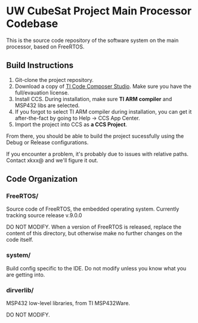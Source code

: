 UW CubeSat Project Main Processor Codebase
==========================================

This is the source code repository of the software system
on the main processor, based on FreeRTOS.

Build Instructions
------------------

1. Git-clone the project repository.
2. Download a copy of [TI Code Composer Studio](http://processors.wiki.ti.com/index.php/Download_CCS). Make sure you have the full/evauation license.
3. Install CCS. During installation, make sure **TI ARM compiler** and MSP432 libs are selected.
 1. If you forgot to select TI ARM compiler during installation, you can get it after-the-fact by going to Help -> CCS App Center.
4. Import the project into CCS as **a CCS Project**.

From there, you should be able to build the project sucessfully
using the Debug or Release configurations.

If you encounter a problem, it's probably due to issues with
relative paths. Contact xkxx@ and we'll figure it out.

Code Organization
-----------------

### FreeRTOS/

Source code of FreeRTOS, the embedded operating system.
Currently tracking source release v.9.0.0

DO NOT MODIFY.
When a version of FreeRTOS is released, replace the content of
this directory, but otherwise make no further changes on the
code itself.

### system/

Build config specific to the IDE. Do not modify unless you know
what you are getting into.

### dirverlib/

MSP432 low-level libraries, from TI MSP432Ware.

DO NOT MODIFY.

